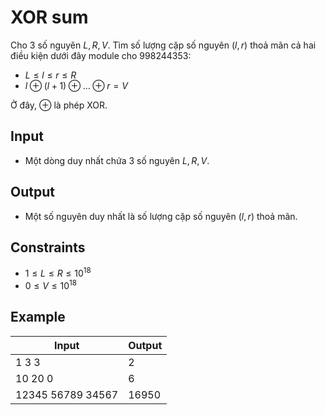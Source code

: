 # XOR sum

Cho 3 số nguyên $L, R, V$. Tìm số lượng cặp số nguyên $(l,r)$ thoả mãn cả hai điều kiện dưới đây module cho $998244353$:

- $L \le l \le r \le R$
- $l \oplus (l + 1) \oplus ... \oplus r = V$

Ở đây, $\oplus$ là phép XOR.

## Input

- Một dòng duy nhất chứa 3 số nguyên $L, R, V$.

## Output

- Một số nguyên duy nhất là số lượng cặp số nguyên $(l,r)$ thoả mãn.

## Constraints

- $1 \le L \le R \le 10^{18}$
- $0 \le V \le 10^{18}$

## Example

| Input             | Output |
| ----------------- | ------ |
| 1 3 3             | 2      |
| 10 20 0           | 6      |
| 12345 56789 34567 | 16950  |